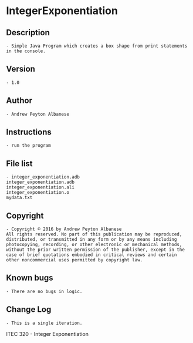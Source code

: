 # IntegerExponentiation

## Description 
	- Simple Java Program which creates a box shape from print statements in the console.
## Version 
	- 1.0
## Author 
	- Andrew Peyton Albanese
## Instructions 
	- run the program
## File list 
	- integer_exponentiation.adb
    integer_exponentiation.adb
    integer_exponentiation.ali
    integer_exponentiation.o
    mydata.txt
  
## Copyright 
	- Copyright © 2016 by Andrew Peyton Albanese
	All rights reserved. No part of this publication may be reproduced, distributed, or transmitted in any form or by any means including photocopying, recording, or other electronic or mechanical methods, without the prior written permission of the publisher, except in the case of brief quotations embodied in critical reviews and certain other noncommercial uses permitted by copyright law.
## Known bugs
	- There are no bugs in logic.
## Change Log 
	- This is a single iteration.

ITEC 320 - Integer Exponentiation 
